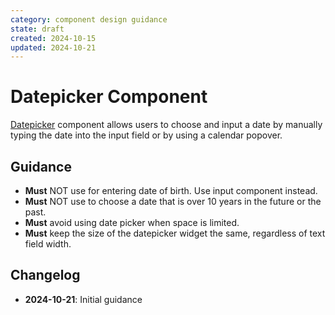```yaml
---
category: component design guidance
state: draft
created: 2024-10-15
updated: 2024-10-21
---
```


# Datepicker Component

[Datepicker](https://clarity.design/documentation/datepicker) component allows users to choose and input a date by manually typing the date into the input field or by using a calendar popover.

## Guidance

- **Must** NOT use for entering date of birth. Use input component instead.
- **Must** NOT use to choose a date that is over 10 years in the future or the past.
- **Must** avoid using date picker when space is limited.
- **Must** keep the size of the datepicker widget the same, regardless of text field width.

## Changelog

- **2024-10-21**: Initial guidance

